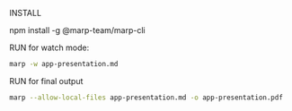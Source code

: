 INSTALL

npm install -g @marp-team/marp-cli

RUN for watch mode:
```bash
marp -w app-presentation.md
```

RUN for final output
```bash
marp --allow-local-files app-presentation.md -o app-presentation.pdf
```
